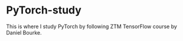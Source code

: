 # PyTorch-study

This is where I study PyTorch by following ZTM TensorFlow course by Daniel Bourke. 
